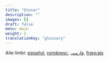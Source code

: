 ```yaml
---
title: "Glosar"
description: ""
images: []
draft: false
menu: main
weight: 2
translationKey: "glossary"
---
```

Alte limbi: [español](/es/glossary/), [românesc](/ro/glossary/), [فارسی](https://docs.google.com/document/d/1zEgFxgpLr1xUyMs0npDA5oD0rYT5e2IG/edit?ouid=106946874777227629334&rtpof=true&sd=true&usp=sharing), [français](https://docs.google.com/document/d/1pXOzEl9mRcssVej5bqF5V0XA68MCkM76/edit?ouid=106946874777227629334&rtpof=true&sd=true&usp=sharing)